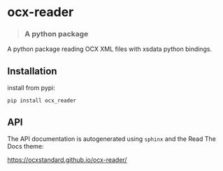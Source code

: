 # ocx-reader
> ### A python package

A python package reading OCX XML files with xsdata python bindings.

## Installation

install from pypi:
````commandline
pip install ocx_reader
````

## API

The API documentation is autogenerated using ``sphinx`` and the Read The Docs theme:

https://ocxstandard.github.io/ocx-reader/
